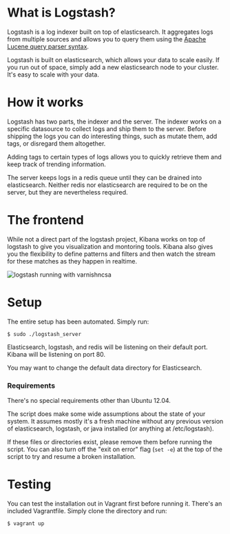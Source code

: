 # What is Logstash?
Logstash is a log indexer built on top of elasticsearch. It aggregates logs from multiple sources and allows you to query them using the [Apache Lucene query parser syntax](http://lucene.apache.org/core/2_9_4/queryparsersyntax.html).

Logstash is built on elasticsearch, which allows your data to scale easily. If you run out of space, simply add a new elasticsearch node to your cluster. It's easy to scale with your data.

# How it works
Logstash has two parts, the indexer and the server. The indexer works on a specific datasource to collect logs and ship them to the server. Before shipping the logs you can do interesting things, such as mutate them, add tags, or disregard them altogether.

Adding tags to certain types of logs allows you to quickly retrieve them and keep track of trending information.

The server keeps logs in a redis queue until they can be drained into elasticsearch. Neither redis nor elasticsearch are required to be on the server, but they are nevertheless required.

# The frontend
While not a direct part of the logstash project, Kibana works on top of logstash to give you visualization and montoring tools. Kibana also gives you the flexibility to define patterns and filters and then watch the stream for these matches as they happen in realtime.

![logstash running with varnishncsa](http://i.imgur.com/SwbL8eO.png?1 "Logstash running with Varnishncsa")

# Setup
The entire setup has been automated. Simply run:

```
$ sudo ./logstash_server
```

Elasticsearch, logstash, and redis will be listening on their default port. Kibana will be listening on port 80.

You may want to change the default data directory for Elasticsearch.

### Requirements
There's no special requirements other than Ubuntu 12.04.

The script does make some wide assumptions about the state of your system. It assumes mostly it's a fresh machine without any previous version of elasticsearch, logstash, or java installed (or anything at /etc/logstash).

If these files or directories exist, please remove them before running the script. You can also turn off the "exit on error" flag (```set -e```) at the top of the script to try and resume a broken installation.

# Testing
You can test the installation out in Vagrant first before running it. There's an included Vagrantfile. Simply clone the directory and run:
```bash
$ vagrant up
```
